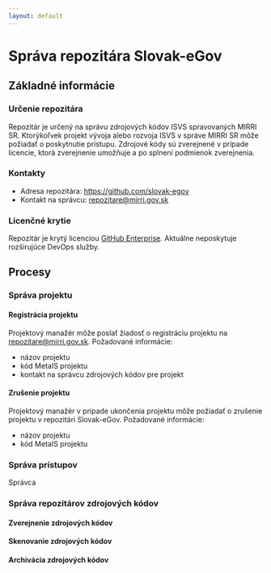 ```yaml
---
layout: default
---
```


# Správa repozitára Slovak-eGov
## Základné informácie

### Určenie repozitára
Repozitár je určený na správu zdrojových kódov ISVS spravovaných MIRRI SR.
Ktorýkoľvek projekt vývoja alebo rozvoja ISVS v správe MIRRI SR môže požiadať o poskytnutie prístupu.
Zdrojové kódy sú zverejnené v prípade licencie, ktorá zverejnenie umožňuje a po splnení podmienok zverejnenia.

### Kontakty
 - Adresa repozitára: <https://github.com/slovak-egov>
 - Kontakt na správcu: <repozitare@mirri.gov.sk>

### Licenčné krytie
Repozitár je krytý licenciou [GitHub Enterprise](https://github.com/enterprise).
Aktuálne neposkytuje rozširujúce DevOps služby.

### 

## Procesy
### Správa projektu
#### Registrácia projektu
Projektový manažér môže poslať žiadosť o registráciu projektu na <repozitare@mirri.gov.sk>.
Požadované informácie:
 - názov projektu
 - kód MetaIS projektu
 - kontakt na správcu zdrojových kódov pre projekt
#### Zrušenie projektu
Projektový manažér v prípade ukončenia projektu môže požiadať o zrušenie projektu v repozitári Slovak-eGov.
Požadované informácie:
 - názov projektu
 - kód MetaIS projektu

### Správa prístupov
Správca 

### Správa repozitárov zdrojových kódov

#### Zverejnenie zdrojových kódov

#### Skenovanie zdrojových kódov

#### Archivácia zdrojových kódov
